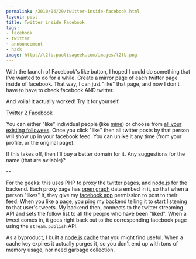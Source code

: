 ```yaml
---
permalink: /2010/04/29/twitter-inside-facebook.html
layout: post
title: Twitter inside Facebook
tags: 
- facebook
- twitter
- announcement
- hack
image: http://t2fb.paulisageek.com/images/t2fb.png
---
```

With the launch of Facebook's like button, I hoped I could do something that I've wanted to do for a while. Create a mirror page of each twitter page inside of facebook. That way, I can just "like" that page, and now I don't have to have to check facebook AND twitter.

And voila! It actually worked! Try it for yourself.

[Twitter 2 Facebook](http://t2fb.paulisageek.com)

You can either "like" individual people (like [mine](http://t2fb.paulisageek.com/ptarjan)) or choose from [all your existing followees](http://t2fb.paulisageek.com/followers). Once you click "like" then all twitter posts by that person will show up in your facebook feed. You can unlike it any time (from your profile, or the original page).

If this takes off, then I'll buy a better domain for it. Any suggestions for the name (that are avilable)?

--

For the geeks: this uses PHP to proxy the twitter pages, and [node.js](http://nodejs.org) for the backend. 
Each proxy page has [open graph](http://opengraphprotocol.org) data embed in it, so that when a person "likes" it, they give my [facebook app](http://www.facebook.com/apps/application.php?id=117020064991268) permission to post to their feed. 
When you like a page, you ping my backend telling it to start listening to that user's tweets.
My backend then, connects to the twitter streaming API and sets the follow list to all the people who have been "liked".
When a tweet comes in, it goes right back out to the corresponding facebook page using the `stream.publish` API.

As a byproduct, I built a [node.js cache](http://github.com/ptarjan/node-cache) that you might find useful. When a cache key expires it actually purges it, so you don't end up with tons of memory usage, nor need garbage collection.
